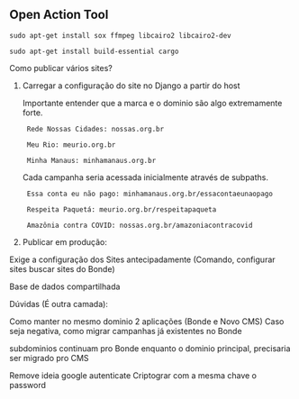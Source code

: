 Open Action Tool
-----------------


<!-- https://stackoverflow.com/questions/70508775/error-could-not-build-wheels-for-pycairo-which-is-required-to-install-pyprojec -->

`sudo apt-get install sox ffmpeg libcairo2 libcairo2-dev`

`sudo apt-get install build-essential cargo`


Como publicar vários sites?

1. Carregar a configuração do site no Django a partir do host

    Importante entender que a marca e o dominio são algo extremamente forte.
        
        Rede Nossas Cidades: nossas.org.br
        
        Meu Rio: meurio.org.br
        
        Minha Manaus: minhamanaus.org.br

    Cada campanha seria acessada inicialmente através de subpaths.

        Essa conta eu não pago: minhamanaus.org.br/essacontaeunaopago
        
        Respeita Paquetá: meurio.org.br/respeitapaqueta
        
        Amazônia contra COVID: nossas.org.br/amazoniacontracovid

2. Publicar em produção:

Exige a configuração dos Sites antecipadamente (Comando, configurar sites buscar sites do Bonde)

Base de dados compartilhada


Dúvidas (É outra camada):

Como manter no mesmo dominio 2 aplicações (Bonde e Novo CMS)
Caso seja negativa, como migrar campanhas já existentes no Bonde

subdominios continuam pro Bonde
enquanto o dominio principal, precisaria ser migrado pro CMS


Remove ideia google autenticate
Criptograr com a mesma chave o password